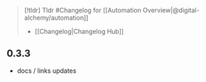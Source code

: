 > [!tldr] Tldr #Changelog for [[Automation Overview|@digital-alchemy/automation]]
> -  [[Changelog|Changelog Hub]]

## 0.3.3
- docs / links updates